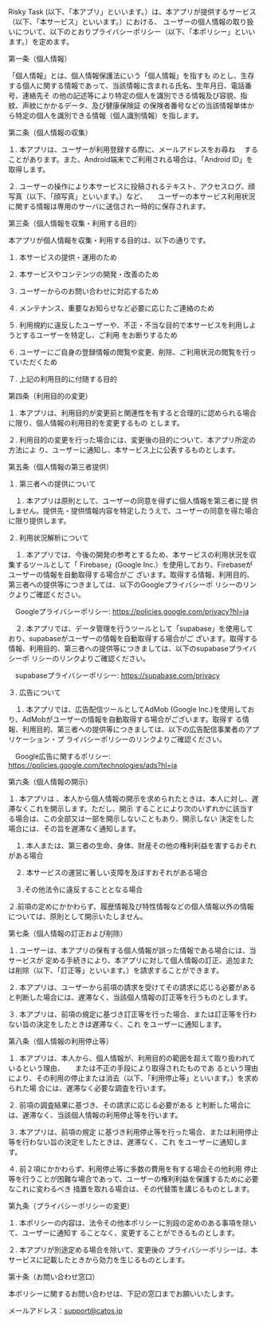 

 Risky Task (以下、「本アプリ」といいます。）は、本アプリが提供するサービス（以下、「本サービス」といいます。）における、
ユーザーの個人情報の取り扱いについて、以下のとおりプライバシーポリシー（以下、「本ポリシー」といいます。）を定めます。

第一条（個人情報）

「個人情報」とは、個人情報保護法にいう「個人情報」を指すも
    のとし、生存する個人に関する情報であって、当該情報に含まれる氏名、生年月日、電話番号、連絡先そ
    の他の記述等により特定の個人を識別できる情報及び容貌、指紋、声紋にかかるデータ、及び健康保険証
    の保険者番号などの当該情報単体から特定の個人を識別できる情報（個人識別情報）を指します。

第二条（個人情報の収集）

１. 本アプリは、ユーザーが利用登録する際に、メールアドレスをお尋ね
　することがあります。また、Android端末でご利用される場合は、「Android ID」を取得します。
 
２. ユーザーの操作により本サービスに投稿されるテキスト、アクセスログ、顔写真（以下、「顔写真」といいます。）など、
　 ユーザーの本サービス利用状況に関する情報は専用のサーバに送信され一時的に保存されます。

第三条（個人情報を収集・利用する目的）

本アプリが個人情報を収集・利用する目的は、以下の通りです。

１. 本サービスの提供・運用のため

２. 本サービスやコンテンツの開発・改善のため

３. ユーザーからのお問い合わせに対応するため

４. メンテナンス、重要なお知らせなど必要に応じたご連絡のため

５. 利用規約に違反したユーザーや、不正・不当な目的で本サービスを利用しようとするユーザーを特定し、ご利用
    をお断りするため
    
６. ユーザーにご自身の登録情報の閲覧や変更、削除、ご利用状況の閲覧を行っていただくため

７. 上記の利用目的に付随する目的

第四条（利用目的の変更）

１. 本アプリは、利用目的が変更前と関連性を有すると合理的に認められる場合に限り、個人情報の利用目的を変更するもの
    とします。
    
２. 利用目的の変更を行った場合には、変更後の目的について、本アプリ所定の方法によ
    り、ユーザーに通知し、本サービス上に公表するものとします。

第五条（個人情報の第三者提供）

１. 第三者への提供について

　１. 本アプリは原則として、ユーザーの同意を得ずに個人情報を第三者に提
    供しません。提供先・提供情報内容を特定したうえで、ユーザーの同意を得た場合に限り提供します。
    
２. 利用状況解析について

　１. 本アプリでは、今後の開発の参考とするため、本サービスの利用状況を収集するツールとして「
    Firebase」(Google Inc.）を使用しており、Firebaseがユーザーの情報を自動取得する場合がご
    ざいます。取得する情報、利用目的、第三者への提供等につきましては、以下のGoogleプライバシーポ
    リシーのリンクよりご確認ください。
    
　Googleプライバシーポリシー:  https://policies.google.com/privacy?hl=ja
 
　２. 本アプリでは、データ管理を行うツールとして「supabase」を使用しており、supabaseがユーザーの情報を自動取得する場合がご
    ざいます。取得する情報、利用目的、第三者への提供等につきましては、以下のsupabaseプライバシーポ
    リシーのリンクよりご確認ください。
    
　supabaseプライバシーポリシー:  https://supabase.com/privacy
 
３. 広告について

　１. 本アプリでは、広告配信ツールとしてAdMob
    (Google Inc.)を使用しており、AdMobがユーザーの情報を自動取得する場合がございます。取得す
    る情報、利用目的、第三者への提供等につきましては、以下の広告配信事業者のアプリケーション・プ
    ライバシーポリシーのリンクよりご確認ください。
    
　Google広告に関するポリシー: https://policies.google.com/technologies/ads?hl=ja

第六条（個人情報の開示）

１. 本アプリは 、本人から個人情報の開示を求められたときは、本人に対し、遅滞なくこれを開示します。ただし、開示
    することにより次のいずれかに該当する場合は、この全部又は一部を開示しないこともあり、開示しない
    決定をした場合には、その旨を遅滞なく通知します。
    
　１. 本人または、第三者の生命、身体、財産その他の権利利益を害するおそれがある場合
 
　２. 本サービスの運営に著しい支障を及ぼすおそれがある場合
 
　３.その他法令に違反することとなる場合
 
２.前項の定めにかかわらず、履歴情報及び特性情報などの個人情報以外の情報については、原則として開示いたしません。

第七条（個人情報の訂正および削除）

１. ユーザーは、本アプリの保有する個人情報が誤った情報である場合には、当サービスが
    定める手続きにより、本アプリに対して個人情報の訂正、追加または削除（以下、「訂正等」といいます。）を請求することができます。
    
２. 本アプリは、ユーザーから前項の請求を受けてその請求に応じる必要があると判断した場合には、遅滞なく、当該個人情報の訂正等を行うものとします。

３. 本アプリは、前項の規定に基づき訂正等を行った場合、または訂正等を行わない旨の決定をしたときは遅滞なく、これ
    をユーザーに通知します。

第八条（個人情報の利用停止等）

１. 本アプリは、本人から、個人情報が、利用目的の範囲を超えて取り扱われているという理由、
　 または不正の手段により取得されたものであ
    るという理由により、その利用の停止または消去（以下、「利用停止等」といいます。）を求められた場
    合には、遅滞なく必要な調査を行います。
    
２. 前項の調査結果に基づき、その請求に応じる必要がある
    と判断した場合には、遅滞なく、当該個人情報の利用停止等を行います。
    
３. 本アプリは、前項の規定
    に基づき利用停止等を行った場合、または利用停止等を行わない旨の決定をしたときは、遅滞なく、これ
    をユーザーに通知します。
    
４. 前２項にかかわらず、利用停止等に多数の費用を有する場合その他利用
    停止等を行うことが困難な場合であって、ユーザーの権利利益を保護するために必要なこれに変わるべき
    措置を取れる場合は、その代替策を講じるものとします。

第九条（プライバシーポリシーの変更）

１. 本ポリシーの内容は、法令その他本ポリシーに別段の定めのある事項を除いて、ユーザーに通知す
    ることなく、変更することができるものとします。
    
２. 本アプリが別途定める場合を除いて、変更後の
    プライバシーポリシーは、本サービスに記載したときから効力を生じるものとします。

第十条（お問い合わせ窓口）

本ポリシーに関するお問い合わせは、下記の窓口までお願いいたします。

メールアドレス：support@catos.jp



